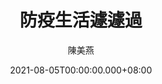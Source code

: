 ---
issue: 440
title: 防疫生活遽遽過
author: 陳美燕
language: 海陸
date: 2021-08-05T00:00:00.000+08:00
topic: 生活
difficulty: 2
wikidata: Q131449245
wikidata_link: https://www.wikidata.org/wiki/Q131449245
author_wikidata_link: https://www.wikidata.org/wiki/Q131448117
author_wikidata: Q131448117
---